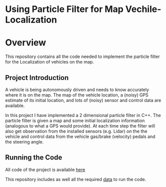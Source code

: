 # Using Particle Filter for Map Vechile-Localization

# Overview
This repository contains all the code needed to implement the particle filter for the Localization of vehicles on the map.

## Project Introduction
A vehicle is being autonomously driven and needs to know accurately where it is on the map. The map of the vehicle location, a (noisy) GPS estimate of its initial location, and lots of (noisy) sensor and control data are available.

In this project I have implemented a 2 dimensional particle filter in C++. The particle filter is given a map and some initial localization information (analogous to what a GPS would provide). At each time step the filter will also get observation from the installed sensors (e.g. Lidar) on the the vehicle and control data from the vehicle gas/brake (velocity) pedals and the steering angle. 

## Running the Code
All code of the project is available [here](https://github.com/wafarag/Localization-using-Particle-Filter/tree/master/src)

This repository includes as well all the required [data](https://github.com/wafarag/Localization-using-Particle-Filter/tree/master/data) to run the code. 

